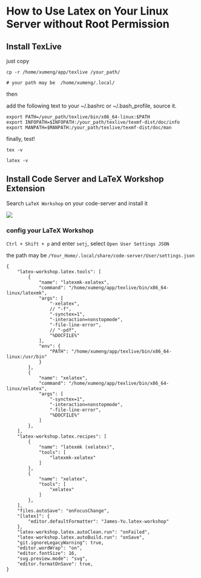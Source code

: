 
# How to Use Latex on Your Linux Server without Root Permission

## Install TexLive

just copy

```{sh}
cp -r /home/xumeng/app/texlive /your_path/

# your path may be  /home/xumeng/.local/
```

then

add the following text to your ~/.bashrc or ~/.bash_profile, source it.
```{sh}
export PATH=/your_path/texlive/bin/x86_64-linux:$PATH    
export INFOPATH=$INFOPATH:/your_path/texlive/texmf-dist/doc/info
export MANPATH=$MANPATH:/your_path/texlive/texmf-dist/doc/man
```
finally, test!

```{sh}
tex -v

latex -v
```


## Install Code Server and LaTeX Workshop Extension

Search `LaTeX Workshop` on your code-server and install it

![](https://pic3.zhimg.com/80/v2-37df048ea711ccd6191a06763899d952_1440w.webp)


### config your LaTeX Workshop

`Ctrl + Shift + p` and enter `setj`, select `Open User Settings JSON`

the path may be `/Your_Home/.local/share/code-server/User/settings.json`


```{json}
{
    "latex-workshop.latex.tools": [
        {
            "name": "latexmk-xelatex",
            "command": "/home/xumeng/app/texlive/bin/x86_64-linux/latexmk",
            "args": [
                "-xelatex",
                // "-f",
                "-synctex=1",
                "-interaction=nonstopmode",
                "-file-line-error",
                // "-pdf",
                "%DOCFILE%"
            ],
            "env": {
                "PATH": "/home/xumeng/app/texlive/bin/x86_64-linux:/usr/bin"
            }
        },
        {
            "name": "xelatex",
            "command": "/home/xumeng/app/texlive/bin/x86_64-linux/xelatex",
            "args": [
                "-synctex=1",
                "-interaction=nonstopmode",
                "-file-line-error",
                "%DOCFILE%"
            ]
        },
    ],
    "latex-workshop.latex.recipes": [
        {
            "name": "latexmk (xelatex)",
            "tools": [
                "latexmk-xelatex"
            ]
        },
        {
            "name": "xelatex",
            "tools": [
                "xelatex"
            ]
        },
    ],
    "files.autoSave": "onFocusChange",
    "[latex]": {
        "editor.defaultFormatter": "James-Yu.latex-workshop"
    },
    "latex-workshop.latex.autoClean.run": "onFailed",
    "latex-workshop.latex.autoBuild.run": "onSave",
    "git.ignoreLegacyWarning": true,
    "editor.wordWrap": "on",
    "editor.fontSize": 16,
    "svg.preview.mode": "svg",
    "editor.formatOnSave": true,
}
```

























